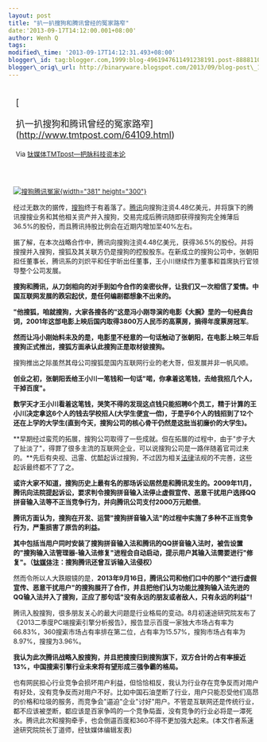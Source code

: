 ```yaml
--- 
layout: post 
title: "扒一扒搜狗和腾讯曾经的冤家路窄" 
date:'2013-09-17T14:12:00.001+08:00' 
author: Wenh Q
tags:
modified\_time: '2013-09-17T14:12:31.493+08:00' 
blogger\_id: tag:blogger.com,1999:blog-4961947611491238191.post-8888110641147549301
blogger\_orig\_url: http://binaryware.blogspot.com/2013/09/blog-post\_1145.html
---
```

<div style="margin: 10px; padding: 5px;">

<div style="font-size: 18px;">

[

扒一扒搜狗和腾讯曾经的冤家路窄](http://www.tmtpost.com/64109.html)

</div>

<div style="font-size: 13px;">

Via [钛媒体TMTpost—把脉科技资本论](http://www.tmtpost.com/)

</div>

</div>

<div style="font-size: 13px; padding: 15px 0 10px 10px;">



[![搜狗腾讯冤家](http://www.tmtpost.com/wp-content/uploads/2013/09/137939594255.jpg "搜狗腾讯"){width="381"
height="300"}](http://www.tmtpost.com/wp-content/uploads/2013/09/137939594255.jpg)



经过无数次的据传，[搜狗](http://www.tmtpost.com/tag/sogou "查看 搜狗 中的全部文章")终于有着落了。[腾讯](http://www.tmtpost.com/tag/%E8%85%BE%E8%AE%AF "查看 腾讯 中的全部文章")向搜狗注资4.48亿美元，并将旗下的腾讯搜搜业务和其他相关资产并入搜狗，交易完成后腾讯随即获得搜狗完全摊薄后36.5%的股份，而且腾讯持股比例会在近期内增加至40%左右。

据了解，在本次战略合作中，腾讯向搜狗注资4.48亿美元，获得36.5%的股份。并将搜搜并入搜狗，搜狐及其关联方仍是搜狗的控股股东。在新成立的搜狗公司中，张朝阳担任董事长，腾讯系的刘炽平和任宇昕出任董事，王小川继续作为董事和首席执行官领导整个公司发展。

**搜狗和腾讯，从刀剑相向的对手到如今合作的亲密伙伴，让我们又一次相信了爱情。中国互联网发展的跌宕起伏，是任何编剧都想象不出来的。**

**"他搜狐，咱就搜狗，大家各搜各的"这是冯小刚导演的电影《大腕》里的一句经典台词，2001年这部电影上映后国内取得3800万人民币的高票房，摘得年度票房冠军**。

**然而让冯小刚始料未及的是，电影里不经意的一句话触动了张朝阳，在电影上映三年后搜狗正式推出，搜狐方面承认此搜狗正是取材彼搜狗。**

搜狗推出之际虽然其母公司搜狐是国内互联网行业的老大哥，但发展并非一帆风顺。

**创业之初，张朝阳丢给王小川一笔钱和一句话"喏，你拿着这笔钱，去给我招几个人，干掉百度"。**

**数学天才王小川看着这笔钱，哭笑不得的发现这点钱只能招聘6个员工，精于计算的王小川决定拿这6个人的钱去学校招人(大学生便宜一倍)，于是乎6个人的钱招到了12个还在上学的大学生(直到今天，搜狗公司的核心骨干仍然是这批当初廉价的大学生)。**

**早期经过蛮荒的拓展，搜狗公司取得了一些成就。但在拓展的过程中，由于"步子大了扯淡了"，得罪了很多主流的互联网企业，可以说搜狗公司是一路伴随着官司过来的。**先后有央视、迅雷、优酷起诉过搜狗，不过因为相关[法律](http://www.tmtpost.com/tag/%E6%B3%95%E5%BE%8B "查看 法律 中的全部文章")法规的不完善，这些起诉最终都不了了之。

**或许大家不知道，搜狗历史上最有名的那场诉讼居然是和腾讯发生的。2009年11月，腾讯向法院提起诉讼，要求判令搜狗拼音输入法停止虚假宣传、恶意干扰用户选择QQ拼音输入法等不正当竞争行为，并向腾讯公司支付2000万元赔偿**。

**腾讯方面认为，搜狗在开发、运营"搜狗拼音输入法"的过程中实施了多种不正当竞争行为，严重损害了原告的利益。**

**其中包括当用户同时安装了搜狗拼音输入法和腾讯的QQ拼音输入法时，被告设置的"搜狗输入法管理器-输入法修复"进程会自动启动，提示用户其输入法需要进行"修复"。（[钛媒体](http://www.tmtpost.com/ "钛媒体")注：搜狗腾讯还曾互诉输入法侵权）**

然而令所以人大跌眼镜的是，**2013年9月16日，腾讯公司和他们口中的那个"进行虚假宣传、恶意干扰用户"的搜狗展开了合作，并且把他们认为功能比搜狗输入法先进的QQ输入法并入了搜狗，正应了那句话"没有永远的朋友或者敌人，只有永远的利益"!**

腾讯入股搜狗，很多朋友关心的最大问题是行业格局的变动。8月初速途研究院发布了《2013二季度PC端搜索引擎分析报告》，报告显示百度一家独大市场占有率为66.83%，360搜索市场占有率排在第二位，占有率为15.57%，搜狗市场占有率为8.97%，搜搜为3.96%。

**我认为此次腾讯战略入股搜狗，并且把搜搜归到搜狗旗下，双方合计的占有率接近13%，中国搜索引擎行业未来将有望形成三强争霸的格局。**

也有网民担心行业竞争会损坏用户利益，但恰恰相反，我认为行业存在竞争反而对用户有好处，没有竞争反而对用户不好。比如中国石油垄断了行业，用户只能忍受他们高昂的价格和垃圾的服务，而竞争会"逼迫"企业"讨好"用户。不管是互联网还是传统行业，都不应该被垄断，都应该是百家争鸣的一个竞争局面，没有竞争的行业必将是一潭死水。腾讯此次和搜狗牵手，也会倒逼百度和360不得不更加强大起来。(本文作者系速途研究院院长丁道师，经钛媒体编辑发表)

</div>
